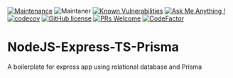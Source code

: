 [![Maintenance](https://img.shields.io/badge/Maintained%3F-yes-green.svg)](https://GitHub.com/Naereen/StrapDown.js/graphs/commit-activity)
![Maintaner](https://img.shields.io/badge/maintainer-Poorshad-blue)
[![Known Vulnerabilities](https://snyk.io/test/github/pshaddel/NodeJS-Express-TS-Prisma/badge.svg)](https://snyk.io/test/github/pshaddel/NodeJS-Express-TS-Prisma)
[![Ask Me Anything !](https://img.shields.io/badge/Ask%20me-anything-1abc9c.svg)](https://GitHub.com/Naereen/ama)
[![codecov](https://codecov.io/gh/persian-tools/persian-tools/branch/master/graph/badge.svg)](https://codecov.io/gh/persian-tools/persian-tools)
[![GitHub license](https://img.shields.io/badge/license-MIT-blue.svg)](https://github.com/pshaddel/NodeJS-Express-TS-Prisma/blob/master/LICENSE)
[![PRs Welcome](https://img.shields.io/badge/PRs-welcome-orange.svg)](https://github.com/pshaddel/NodeJS-Express-TS-Prisma/compare)
[![CodeFactor](https://www.codefactor.io/repository/github/pshaddel/nodejs-express-ts-prisma/badge)](https://www.codefactor.io/repository/github/pshaddel/nodejs-express-ts-prisma)
# NodeJS-Express-TS-Prisma
A boilerplate for express app using relational database and Prisma
